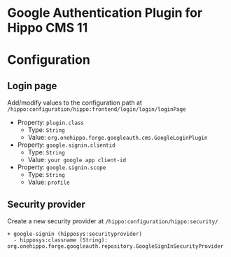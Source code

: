 # Google Authentication Plugin for Hippo CMS 11

# Configuration
## Login page
Add/modify values to the configuration path at `/hippo:configuration/hippo:frontend/login/login/loginPage`
* Property: `plugin.class`
  * Type: `String`
  * Value: `org.onehippo.forge.googleauth.cms.GoogleLoginPlugin`
* Property: `google.signin.clientid`
  * Type: `String`
  * Value: `your google app client-id`
* Property: `google.signin.scope`
  * Type: `String`
  * Value: `profile`

## Security provider
Create a new security provider at `/hippo:configuration/hippo:security/`
```
+ google-signin (hipposys:securityprovider)
  - hipposys:classname (String): org.onehippo.forge.googleauth.repository.GoogleSignInSecurityProvider
```

